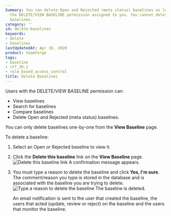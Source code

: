 ```yaml
---
Summary: You can delete Open and Rejected (meta status) baselines as long as you have
  the DELETE/VIEW BASELINE permission assigned to you. You cannot delete approved
  baselines.
category: ''
id: delete-baselines
keywords:
- delete
- baselines
lastUpdatedAt: Apr 16, 2020
product: teamforge
tags:
- baseline
- ctf_20.1
- role_based_access_control
title: Delete Baselines
---
```


<!-- Artifact artf396075 : [Doc Task]artf395756 : A new permission "DELETE/VIEW BASELINE" should be available for selection to assign to a given role -->
Users with the DELETE/VIEW BASELINE permission can:

* View baselines
* Search for baselines
* Compare baselines
* Delete Open and Rejected (meta status) baselines. 

You can only delete baselines one-by-one from the **View Baseline** page.

To delete a baseline:
1. Select an Open or Rejected baseline to view it.
2. Click the **Delete this baseline** link on the **View Baseline** page. 
   ![Delete this baseline link](/docs/assets/images/201-deleteb-01.png)
   A confirmation message appears. 
3. You must type a reason to delete the baseline and click **Yes, I'm sure**.
   The comment/reason you type is stored in the database and is associated with the baseline you are trying to delete.
   ![Type a reason to delete the baseline](/docs/assets/images/201-deleteb-02.png)
   The baseline is deleted.

   An email notification is sent to the user that created the baseline, the users that acted (update, review or reject) on the baseline and the users that monitor the baseline.



